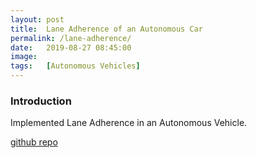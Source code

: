 ```yaml
---
layout: post
title:  Lane Adherence of an Autonomous Car
permalink: /lane-adherence/
date:   2019-08-27 08:45:00
image:  
tags:   [Autonomous Vehicles]
---
```


### Introduction

Implemented Lane Adherence in an Autonomous Vehicle.

[github repo](https://github.com/ashwath-karthikeyan/autonomous-car-lane-detection)